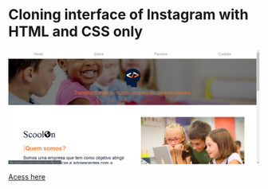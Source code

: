 # Cloning interface of Instagram with HTML and CSS only

<img src="print.png" alt="screenshot do site"/>

<a href="https://projetocssscoolon.natalias2.repl.co/"><span>Acess here</span></a>
